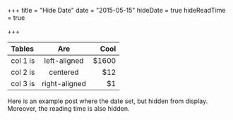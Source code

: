 +++
title = "Hide Date"
date = "2015-05-15"
hideDate = true
hideReadTime = true

+++

| Tables   |      Are      |  Cool |
|:----------|:-------------:|------:|
| col 1 is |  left-aligned | $1600 |
| col 2 is |    centered   |   $12 |
| col 3 is | right-aligned |    $1 |

Here is an example post where the date set, but hidden from display.  
Moreover, the reading time is also hidden.

